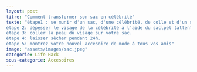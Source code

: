 ```yaml
---
layout: post
titre: "Comment transformer son sac en célébrité"
texte: "étape1 : se munir d'un sac, d'une célébrité, de colle et d'un scalpel.
étape 2: dépesser le visage de la célébrité à l'aide du saclpel (attention aux éclabousures ;) ).
étape 3: coller la peau du visage sur votre sac.
étape 4: laisser sêcher pendant 24h.
étape 5: montrez votre nouvel accesoire de mode à tous vos amis"
image: "assets/images/sac.jpeg"
categorie: Life Hack
sous-categorie: Accesoires
---
```

